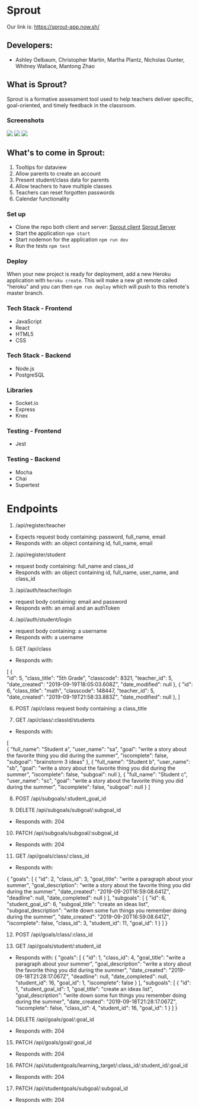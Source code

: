 # Sprout
Our link is: https://sprout-app.now.sh/

## Developers:
- Ashley Oelbaum, Christopher Martin, Martha Plantz, Nicholas Gunter, Whitney Wallace, Mantong Zhao

## What is Sprout?
Sprout is a formative assessment tool used to help teachers deliver specific, goal-oriented, and timely feedback in the classroom.

### Screenshots

<img src="src/Images/SproutInAction2.png">

<img src="src/Images/ExitTicket.png">

<img src="src/Images/Priority.png">

## What's to come in Sprout:
1. Tooltips for dataview
2. Allow parents to create an account
3. Present student/class data for parents
4. Allow teachers to have multiple classes
5. Teachers can reset forgotten passwords
6. Calendar functionality 

### Set up
- Clone the repo both client and server: 
[Sprout client](https://github.com/thinkful-ei-emu/ZOMGPOW-Client)
[Sprout Server](https://github.com/thinkful-ei-emu/ZOMGPOW-Server)
- Start the application `npm start`
- Start nodemon for the application `npm run dev`
- Run the tests `npm test`

### Deploy
When your new project is ready for deployment, add a new Heroku application with `heroku create`. This will make a new git remote called "heroku" and you can then `npm run deploy` which will push to this remote's master branch.

### Tech Stack - Frontend 
- JavaScript
- React
- HTML5
- CSS

### Tech Stack - Backend
- Node.js
- PostgreSQL

### Libraries
- Socket.io
- Express
- Knex

### Testing - Frontend
- Jest

### Testing - Backend
- Mocha
- Chai
- Supertest

Endpoints
==========

1. /api/register/teacher
- Expects request body containing: password, full_name, email
- Responds with: an object containing id, full_name, email

2. /api/register/student
- request body containing: full_name and class_id
- Responds with: an object containing id, full_name, user_name, and class_id

3. /api/auth/teacher/login
- request body containing: email and password
- Responds with: an email and an authToken

4. /api/auth/student/login
- request body containing: a username
- Responds with: a username

5. GET /api/class
- Responds with:

[ 
  {   
    "id": 5,
    "class_title": "5th Grade",
    "classcode": 8321,
    "teacher_id": 5,
    "date_created": "2019-09-19T18:05:03.608Z",
    "date_modified": null
  },
  {
    "id": 6,
    "class_title": "math",
    "classcode": 148447,
    "teacher_id": 5,
    "date_created": "2019-09-19T21:58:33.883Z",
    "date_modified": null
  },
]

6. POST /api/class
request body containing: a class_title

7. GET /api/class/:classId/students
- Responds with:

[    
    {
        "full_name": "Student a",
        "user_name": "sa",
        "goal": "write a story about the favorite thing you did during the summer",
        "iscomplete": false,
        "subgoal": "brainstorm 3 ideas"
    },
    {
        "full_name": "Student b",
        "user_name": "sb",
        "goal": "write a story about the favorite thing you did during the summer",
        "iscomplete": false,
        "subgoal": null
    },
    {
        "full_name": "Student c",
        "user_name": "sc",
        "goal": "write a story about the favorite thing you did during the summer",
        "iscomplete": false,
        "subgoal": null
    }
]

8. POST /api/subgoals/:student_goal_id 

9. DELETE /api/subgoals/subgoal/:subgoal_id
- Responds with: 204

10. PATCH /api/subgoals/subgoal/:subgoal_id
- Responds with: 204

11. GET /api/goals/class/:class_id
- Responds with:

{
    "goals": [
        {
            "id": 2,
            "class_id": 3,
            "goal_title": "write a paragraph about your summer",
            "goal_description": "write a story about the favorite thing you did during the summer",
            "date_created": "2019-09-20T16:59:08.641Z",
            "deadline": null,
            "date_completed": null
        }
    ],
    "subgoals": [
        {
            "id": 6,
            "student_goal_id": 6,
            "subgoal_title": "create an ideas list",
            "subgoal_description": "write down some fun things you remember doing during the summer",
            "date_created": "2019-09-20T16:59:08.641Z",
            "iscomplete": false,
            "class_id": 3,
            "student_id": 11,
            "goal_id": 1
        }
    ]
}

12. POST /api/goals/class/:class_id

13. GET /api/goals/student/:student_id
- Responds with:
{
    "goals": [
        {
            "id": 1,
            "class_id": 4,
            "goal_title": "write a paragraph about your summer",
            "goal_description": "write a story about the favorite thing you did during the summer",
            "date_created": "2019-09-18T21:28:17.067Z",
            "deadline": null,
            "date_completed": null,
            "student_id": 16,
            "goal_id": 1,
            "iscomplete": false
        }
    ],
    "subgoals": [
        {
            "id": 1,
            "student_goal_id": 1,
            "goal_title": "create an ideas list",
            "goal_description": "write down some fun things you remember doing during the summer",
            "date_created": "2019-09-18T21:28:17.067Z",
            "iscomplete": false,
            "class_id": 4,
            "student_id": 16,
            "goal_id": 1
        }
    ]
}

14. DELETE /api/goals/goal/:goal_id
- Responds with: 204

15. PATCH /api/goals/goal/:goal_id
- Responds with: 204

16. PATCH /api/studentgoals/learning_target/:class_id/:student_id/:goal_id
- Responds with: 204

17. PATCH /api/studentgoals/subgoal/:subgoal_id
- Responds with: 204
